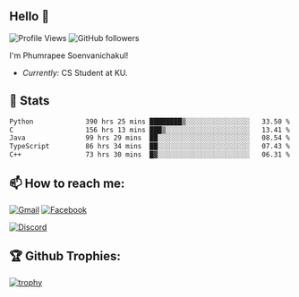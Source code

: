 
<h2>Hello 👋</h2> 

![Profile Views](https://komarev.com/ghpvc/?username=Homiez09&label=Profile%20views&color=0e75b6&style=flat)
![GitHub followers](https://img.shields.io/github/followers/HomieZ09.svg?style=social&label=Follow)


I'm Phumrapee Soenvanichakul!

- <i>Currently:</i> CS Student at KU.

<h2>👀 Stats</h2>

<!--START_SECTION:waka-->

```txt
Python             390 hrs 25 mins ████████▒░░░░░░░░░░░░░░░░   33.50 %
C                  156 hrs 13 mins ███▒░░░░░░░░░░░░░░░░░░░░░   13.41 %
Java               99 hrs 29 mins  ██░░░░░░░░░░░░░░░░░░░░░░░   08.54 %
TypeScript         86 hrs 34 mins  ██░░░░░░░░░░░░░░░░░░░░░░░   07.43 %
C++                73 hrs 30 mins  █▓░░░░░░░░░░░░░░░░░░░░░░░   06.31 %
```

<!--END_SECTION:waka-->

<h2>📫 How to reach me:</h2>

<a href="mailto:phumrapeesoen1@gmail.com">![Gmail](https://img.shields.io/badge/Gmail-D14836?style=for-the-badge&logo=gmail&logoColor=white)</a> 
<a href="https://web.facebook.com/phumrapee.soenvanichakul.3/">![Facebook](https://img.shields.io/badge/Facebook-4267B2?style=for-the-badge&logo=facebook&logoColor=white)</a>

<a href="https://discord.gg/EWnAEUtFVm">![Discord](https://discord.c99.nl/widget/theme-1/297740667784921089.png)</a> 

<h2>🏆 Github Trophies:</h2>

[![trophy](https://github-profile-trophy.vercel.app/?username=Homiez09&theme=discord&row=1)](https://github.com/ryo-ma/github-profile-trophy)
